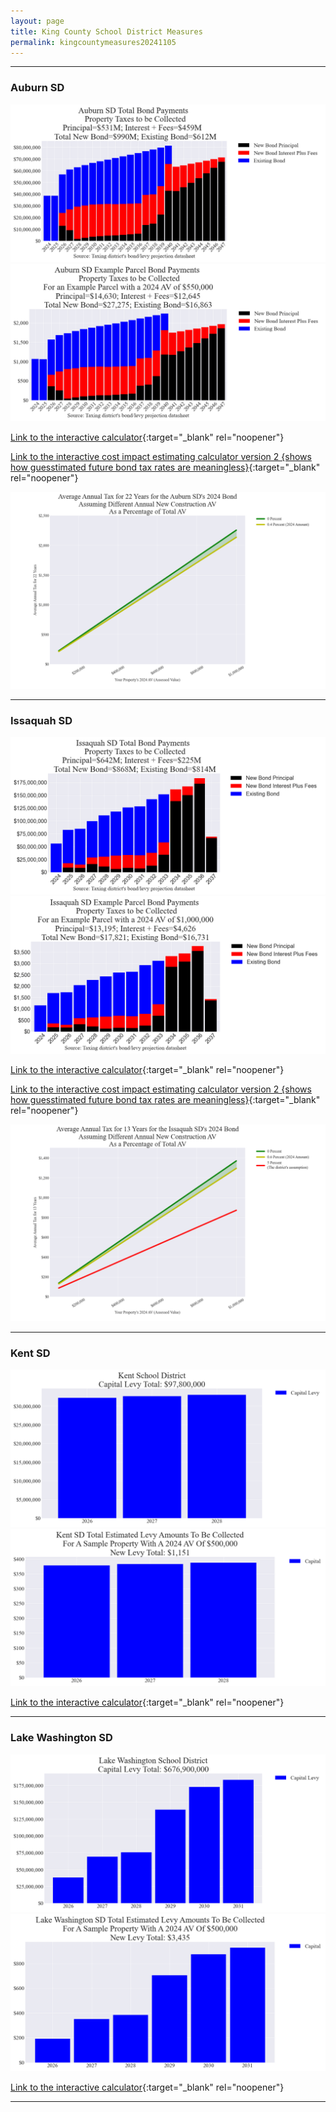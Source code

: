 ```yaml
---
layout: page
title: King County School District Measures
permalink: kingcountymeasures20241105
---
```


___

### Auburn SD

![Auburn SD bond totals chart](pagesManual/LeviesReport/20241105/Auburn.png "Auburn SD bond totals chart")
![Auburn SD bond example parcel chart](pagesManual/LeviesReport/20241105/AuburnParcel.png "Auburn SD bond example parcel chart")

[Link to the interactive calculator](calculator_auburn_20241105_enhanced){:target="_blank" rel="noopener"}

[Link to the interactive cost impact estimating calculator version 2 {shows how guesstimated future bond tax rates are meaningless}](table_auburn_bond_20241105){:target="_blank" rel="noopener"}

![Auburn SD average annual costs for different new construction rates](pagesManual/LeviesReport/20241105/AuburnNewConstruction.png "Auburn SD new construction chart")

___

### Issaquah SD

![Issaquah SD bond totals chart](pagesManual/LeviesReport/20241105/Issaquah.png "Issaquah SD bond totals chart")
![Issaquah SD bond example parcel chart](pagesManual/LeviesReport/20241105/IssaquahParcel.png "Issaquah SD bond example parcel chart")

[Link to the interactive calculator](calculator_issaquah_20241105_enhanced){:target="_blank" rel="noopener"}

[Link to the interactive cost impact estimating calculator version 2 {shows how guesstimated future bond tax rates are meaningless}](table_issaquah_bond_20241105){:target="_blank" rel="noopener"}

![Issaquah SD average annual costs for different new construction rates](pagesManual/LeviesReport/20241105/IssaquahNewConstruction.png "Issaquah SD new construction chart")

___

### Kent SD

![Kent SD capital levy totals chart](pagesManual/LeviesReport/20241105/KentCapital.png "Kent SD capital levy totals chart")
![Kent SD capital levy example parcel chart](pagesManual/LeviesReport/20241105/KentCapitalParcel.png "Kent SD capital  example parcel chart")

[Link to the interactive calculator](calculator_kent_capital_20241105_enhanced){:target="_blank" rel="noopener"}

___

### Lake Washington SD

![Lake Washington SD capital levy totals chart](pagesManual/LeviesReport/20241105/LakeWashingtonCapital.png "Lake Washington SD capital levy totals chart")
![Lake Washington SD capital levy example parcel chart](pagesManual/LeviesReport/20241105/LakeWashingtonCapitalParcel.png "Lake Washington SD capital  example parcel chart")

[Link to the interactive calculator](calculator_lake_washington_capital_20241105_enhanced){:target="_blank" rel="noopener"}

___

